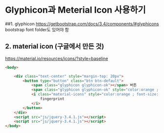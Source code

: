 # Glyphicon과 Meterial Icon 사용하기

##1. glyphicon
https://getbootstrap.com/docs/3.4/components/#glyphicons
<br> bootstrap font folder도 있어야 함

## 2. material icon (구글에서 만든 것)
https://material.io/resources/icons/?style=baseline


```html
<body>

    <div class="text-center" style="margin-top: 20px">
        <button type="button" class="btn btn-default">
            <span class="glyphicon glyphicon-ok"></span> 버튼
            <span class="glyphicon glyphicon-ok" style="color:orange ; font-size: 100px"></span>
            <i class="material-icons" style="color:orange ; font-size: 100px">
                fingerprint
            </i>
        </button>
    </div>
    <script src="js/jquery-3.4.1.js"></script>
    <script src="js/jquery-3.4.1.js"></script>
</body>

```
